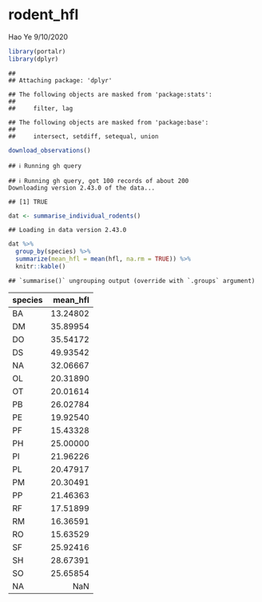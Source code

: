 rodent\_hfl
================
Hao Ye
9/10/2020

``` r
library(portalr)
library(dplyr)
```

    ## 
    ## Attaching package: 'dplyr'

    ## The following objects are masked from 'package:stats':
    ## 
    ##     filter, lag

    ## The following objects are masked from 'package:base':
    ## 
    ##     intersect, setdiff, setequal, union

``` r
download_observations()
```

    ## ℹ Running gh query

    ## ℹ Running gh query, got 100 records of about 200                                                Downloading version 2.43.0 of the data...

    ## [1] TRUE

``` r
dat <- summarise_individual_rodents()
```

    ## Loading in data version 2.43.0

``` r
dat %>%
  group_by(species) %>%
  summarize(mean_hfl = mean(hfl, na.rm = TRUE)) %>%
  knitr::kable()
```

    ## `summarise()` ungrouping output (override with `.groups` argument)

| species | mean\_hfl |
| :------ | --------: |
| BA      |  13.24802 |
| DM      |  35.89954 |
| DO      |  35.54172 |
| DS      |  49.93542 |
| NA      |  32.06667 |
| OL      |  20.31890 |
| OT      |  20.01614 |
| PB      |  26.02784 |
| PE      |  19.92540 |
| PF      |  15.43328 |
| PH      |  25.00000 |
| PI      |  21.96226 |
| PL      |  20.47917 |
| PM      |  20.30491 |
| PP      |  21.46363 |
| RF      |  17.51899 |
| RM      |  16.36591 |
| RO      |  15.63529 |
| SF      |  25.92416 |
| SH      |  28.67391 |
| SO      |  25.65854 |
| NA      |       NaN |
